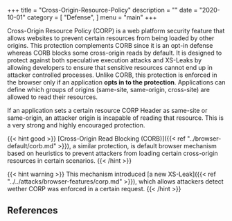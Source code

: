 +++
title = "Cross-Origin-Resource-Policy"
description = ""
date = "2020-10-01"
category = [
    "Defense",
]
menu = "main"
+++

Cross-Origin Resource Policy (CORP) is a web platform security feature that allows websites to prevent certain resources from being loaded by other origins. This protection complements CORB since it is an opt-in defense whereas CORB blocks some cross-origin reads by default. It is designed to protect against both speculative execution attacks and XS-Leaks by allowing developers to ensure that sensitive resources cannot end up in attacker controlled processes. Unlike CORB, this protection is enforced in the browser only if an application **opts in to the protection**. Applications can define which groups of origins (same-site, same-origin, cross-site) are allowed to read their resources.

If an application sets a certain resource CORP Header as same-site or same-origin, an attacker origin is incapable of reading that resource. This is a very strong and highly encouraged protection. 

{{< hint good >}}
[Cross-Origin Read Blocking (CORB)]({{< ref "../browser-default/corb.md" >}}), a similar protection, is default browser mechanism based on heuristics to prevent attackers from loading certain cross-origin resources in certain scenarios.
{{< /hint >}}

{{< hint warning >}}
This mechanism introduced [a new XS-Leak]({{< ref "../../attacks/browser-features/corp.md" >}}), which allows attackers detect wether CORP was enforced in a certain request.
{{< /hint >}}

## References

[^1]: Cross-Origin Resource Policy (CORP), [link](https://developer.mozilla.org/en-US/docs/Web/HTTP/Cross-Origin_Resource_Policy_(CORP))